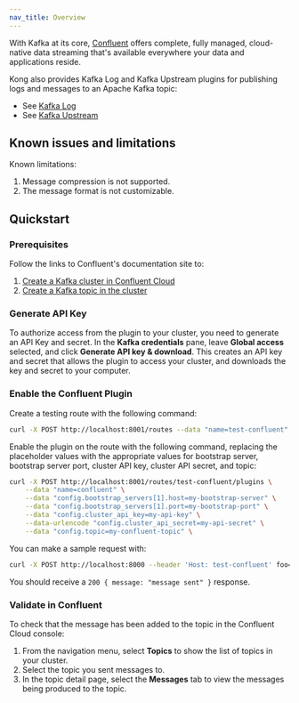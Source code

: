 ```yaml
---
nav_title: Overview
---
```


With Kafka at its core, [Confluent](https://confluent.io) offers complete, fully managed, cloud-native data streaming that's available everywhere your data and applications reside.

<!-- I modified this a bit to point to Apacha  Kafka installations -->
Kong also provides Kafka Log and Kafka Upstream plugins for publishing logs and messages to an Apache Kafka topic:

* See [Kafka Log](/hub/kong-inc/kafka-log/)
* See [Kafka Upstream](/hub/kong-inc/kafka-upstream/)

## Known issues and limitations

Known limitations:

1. Message compression is not supported.
2. The message format is not customizable.

## Quickstart

### Prerequisites

Follow the links to Confluent's documentation site to:
1. [Create a Kafka cluster in Confluent Cloud](https://docs.confluent.io/cloud/current/get-started/index.html#step-1-create-a-ak-cluster-in-ccloud)
2. [Create a Kafka topic in the cluster](https://docs.confluent.io/cloud/current/get-started/index.html#step-2-create-a-ak-topic)

### Generate API Key

To authorize access from the plugin to your cluster, you need to generate an API Key and secret.
In the **Kafka credentials** pane, leave **Global access** selected, and click **Generate API key & download**. This creates an API key and secret that allows the plugin to access your cluster, and downloads the key and secret to your computer.

### Enable the Confluent Plugin

Create a testing route with the following command:
```bash
curl -X POST http://localhost:8001/routes --data "name=test-confluent" --data "hosts[1]=test-confluent"
```

Enable the plugin on the route with the following command, replacing the placeholder values with the appropriate values for bootstrap server, bootstrap server port, cluster API key, cluster API secret, and topic:

```bash
curl -X POST http://localhost:8001/routes/test-confluent/plugins \
    --data "name=confluent" \
    --data "config.bootstrap_servers[1].host=my-bootstrap-server" \
    --data "config.bootstrap_servers[1].port=my-bootstrap-port" \
    --data "config.cluster_api_key=my-api-key" \
    --data-urlencode "config.cluster_api_secret=my-api-secret" \
    --data "config.topic=my-confluent-topic" \
```

You can make a sample request with:

``` bash
curl -X POST http://localhost:8000 --header 'Host: test-confluent' foo=bar
```

You should receive a `200 { message: "message sent" }` response.

### Validate in Confluent

To check that the message has been added to the topic in the Confluent Cloud console:
1. From the navigation menu, select **Topics** to show the list of topics in your cluster.
2. Select the topic you sent messages to.
3. In the topic detail page, select the **Messages** tab to view the messages being produced to the topic.
